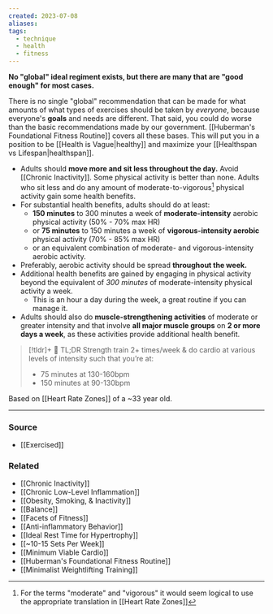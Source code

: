 ```yaml
---
created: 2023-07-08
aliases: 
tags:
  - technique
  - health
  - fitness
---
```

**No "global" ideal regiment exists, but there are many that are "good enough" for most cases.**

There is no single "global" recommendation that can be made for what amounts of what types of exercises should be taken by *everyone*, because everyone's **goals** and needs are different. That said, you could do worse than the basic recommendations made by our government. [[Huberman's Foundational Fitness Routine]] covers all these bases. This will put you in a position to be [[Health is Vague|healthy]] and maximize your [[Healthspan vs Lifespan|healthspan]]. 

- Adults should **move more and sit less throughout the day.** Avoid [[Chronic Inactivity]]. Some physical activity is better than none. Adults who sit less and do any amount of moderate-to-vigorous[^1] physical activity gain some health benefits.
- For substantial health benefits, adults should do at least:
    - **150 minutes** to 300 minutes a week of **moderate-intensity** aerobic physical activity (50% - 70% max HR)
    - or **75 minutes** to 150 minutes a week of **vigorous-intensity aerobic** physical activity (70% - 85% max HR)
    - or an equivalent combination of moderate- and vigorous-intensity aerobic activity.
- Preferably, aerobic activity should be spread **throughout the week.**
- Additional health benefits are gained by engaging in physical activity beyond the equivalent of *300 minutes* of moderate-intensity physical activity a week.
	- This is an hour a day during the week, a great routine if you can manage it.
- Adults should also do **muscle-strengthening activities** of moderate or greater intensity and that involve **all major muscle groups** on **2 or more days a week**, as these activities provide additional health benefit. 

> [!tldr]+ 💓 TL;DR
> Strength train 2+ times/week & do cardio at various levels of intensity such that you’re at:
> - 75 minutes at 130-160bpm
> - 150 minutes at 90-130bpm

Based on [[Heart Rate Zones]] of a ~33 year old.

[^1]: For the terms "moderate" and "vigorous" it would seem logical to use the appropriate translation in [[Heart Rate Zones]]

****
### Source
- [[Exercised]]

### Related
- [[Chronic Inactivity]] 
- [[Chronic Low-Level Inflammation]] 
- [[Obesity, Smoking, & Inactivity]] 
- [[Balance]] 
- [[Facets of Fitness]] 
- [[Anti-inflammatory Behavior]] 
- [[Ideal Rest Time for Hypertrophy]] 
- [[~10-15 Sets Per Week]]
- [[Minimum Viable Cardio]]
- [[Huberman's Foundational Fitness Routine]]
- [[Minimalist Weightlifting Training]]